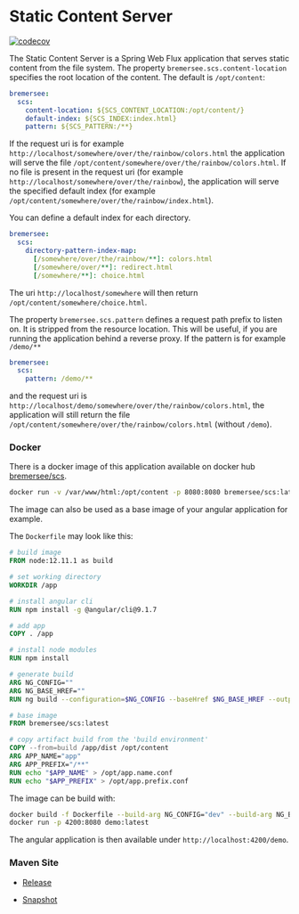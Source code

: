 # Static Content Server

[![codecov](https://codecov.io/gh/bremersee/scs/branch/develop/graph/badge.svg)](https://codecov.io/gh/bremersee/scs)

The Static Content Server is a Spring Web Flux application that serves static content from the file 
system. The property `bremersee.scs.content-location` specifies the root location of the content.
The default is `/opt/content`:  

```yaml
bremersee:
  scs:
    content-location: ${SCS_CONTENT_LOCATION:/opt/content/}
    default-index: ${SCS_INDEX:index.html}
    pattern: ${SCS_PATTERN:/**}
```

If the request uri is for example `http://localhost/somewhere/over/the/rainbow/colors.html` the
application will serve the file `/opt/content/somewhere/over/the/rainbow/colors.html`. If no file
is present in the request uri (for example `http://localhost/somewhere/over/the/rainbow`), the
application will serve the specified default index (for example 
`/opt/content/somewhere/over/the/rainbow/index.html`). 

You can define a default index for each directory.

```yaml
bremersee:
  scs:
    directory-pattern-index-map:
      [/somewhere/over/the/rainbow/**]: colors.html
      [/somewhere/over/**]: redirect.html
      [/somewhere/**]: choice.html
```

The uri `http://localhost/somewhere` will then return `/opt/content/somewhere/choice.html`.

The property `bremersee.scs.pattern` defines a request path prefix to listen on. It is stripped 
from the resource location. This will be useful, if you are running the application behind a reverse 
proxy. If the pattern is for example `/demo/**`

```yaml
bremersee:
  scs:
    pattern: /demo/**
```

and the request uri is `http://localhost/demo/somewhere/over/the/rainbow/colors.html`, the 
application will still return the file `/opt/content/somewhere/over/the/rainbow/colors.html` 
(without `/demo`).

### Docker

There is a docker image of this application available on docker hub 
[bremersee/scs](https://hub.docker.com/r/bremersee/scs). 

```bash
docker run -v /var/www/html:/opt/content -p 8080:8080 bremersee/scs:latest
```

The image can also be used as a base image of your angular application for example.

The `Dockerfile` may look like this:

```dockerfile
# build image
FROM node:12.11.1 as build

# set working directory
WORKDIR /app

# install angular cli
RUN npm install -g @angular/cli@9.1.7

# add app
COPY . /app

# install node modules
RUN npm install

# generate build
ARG NG_CONFIG=""
ARG NG_BASE_HREF=""
RUN ng build --configuration=$NG_CONFIG --baseHref $NG_BASE_HREF --output-path dist

# base image
FROM bremersee/scs:latest

# copy artifact build from the 'build environment'
COPY --from=build /app/dist /opt/content
ARG APP_NAME="app"
ARG APP_PREFIX="/**"
RUN echo "$APP_NAME" > /opt/app.name.conf
RUN echo "$APP_PREFIX" > /opt/app.prefix.conf
```

The image can be build with:

```bash
docker build -f Dockerfile --build-arg NG_CONFIG="dev" --build-arg NG_BASE_HREF="/demo/" --build-arg APP_NAME="demo" --build-arg APP_PREFIX="/demo/**" -t demo:latest .
docker run -p 4200:8080 demo:latest 
```

The angular application is then available under `http://localhost:4200/demo`.

### Maven Site

- [Release](https://bremersee.github.io/scs/index.html)

- [Snapshot](https://nexus.bremersee.org/repository/maven-sites/scs/1.0.2-SNAPSHOT/index.html)

